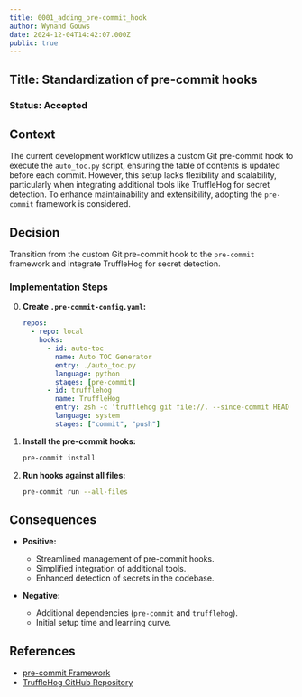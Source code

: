 ```yaml
---
title: 0001_adding_pre-commit_hook
author: Wynand Gouws
date: 2024-12-04T14:42:07.000Z
public: true
---
```


## Title: Standardization of pre-commit hooks

### Status: Accepted

## Context

The current development workflow utilizes a custom Git pre-commit hook to execute the `auto_toc.py` script, ensuring the table of contents is updated before each commit. However, this setup lacks flexibility and scalability, particularly when integrating additional tools like TruffleHog for secret detection. To enhance maintainability and extensibility, adopting the `pre-commit` framework is considered.

## Decision

Transition from the custom Git pre-commit hook to the `pre-commit` framework and integrate TruffleHog for secret detection.

### Implementation Steps

0. **Create `.pre-commit-config.yaml`:**

   ```yaml
   repos:
     - repo: local
       hooks:
         - id: auto-toc
           name: Auto TOC Generator
           entry: ./auto_toc.py
           language: python
           stages: [pre-commit]
         - id: trufflehog
           name: TruffleHog
           entry: zsh -c 'trufflehog git file://. --since-commit HEAD --only-verified --fail'
           language: system
           stages: ["commit", "push"]
   ```

1. **Install the pre-commit hooks:**

   ```bash
   pre-commit install
   ```

2. **Run hooks against all files:**

   ```bash
   pre-commit run --all-files
   ```

## Consequences

- **Positive:**

  - Streamlined management of pre-commit hooks.
  - Simplified integration of additional tools.
  - Enhanced detection of secrets in the codebase.

- **Negative:**
  - Additional dependencies (`pre-commit` and `trufflehog`).
  - Initial setup time and learning curve.

## References

- [pre-commit Framework](https://pre-commit.com/)
- [TruffleHog GitHub Repository](https://github.com/trufflesecurity/truffleHog)
